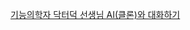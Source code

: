 <a href="https://sunpark20.github.io." target="_blank" rel="noopener noreferrer">기능의학자 닥터덕 선생님 AI(클론)와 대화하기</a>